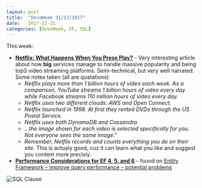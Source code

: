 ```yaml
---
layout: post
title:  "DevoWeek 31/12/2017"
date:   2017-12-31
categories: [DevoWeek, EF, SQL]
---
```


This week:

* **[Netflix: What Happens When You Press Play?](http://highscalability.com/blog/2017/12/11/netflix-what-happens-when-you-press-play.html)** - Very interesting article about how **big** services manage to handle massive popularity and being top3 video streaming platforms. Semi-technical, but very well narrated.
  Some notes taken (all are quatations)
  * _Netflix plays more than 1 billion hours of video each week. As a comparison, YouTube streams 1 billion hours of video every day while Facebook streams 110 million hours of video every day._
  * _Netflix uses two different clouds: AWS and Open Connect._
  * _Netflix launched in 1998. At first they rented DVDs through the US Postal Service._
  * _Netflix uses both DynamoDB and Cassandra_
  * _...the image shown for each video is selected specifically for you. Not everyone sees the same image."_
  * _Remember, Netflix records and counts everything you do on their site._ This is actualy good, cuz it can learn what you like and suggest you content more precisly. 
* **[Performance Considerations for EF 4, 5, and 6](https://msdn.microsoft.com/en-us/library/hh949853(v=vs.113).aspx)** - found on [Entity Framework – improve query performance – potential problems](http://devmate.net/2017/12/entity-framework-improve-query-performance-potential-problems/)

![SQL Clause](https://img-9gag-fun.9cache.com/photo/aNz6vW0_700b.jpg)
                            
